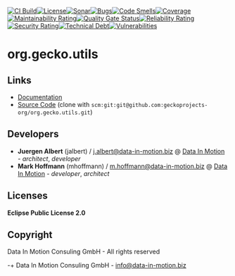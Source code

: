 [![CI Build](https://github.com/geckoprojects-org/org.gecko.utils/actions/workflows/build.yml/badge.svg)](https://github.com/geckoprojects-org/org.gecko.utils/actions/workflows/build.yml)[![License](https://github.com/geckoprojects-org/org.gecko.utils/actions/workflows/license.yml/badge.svg)](https://github.com/geckoprojects-org/org.gecko.utils/actions/workflows/license.yml )[![Sonar](https://github.com/geckoprojects-org/org.gecko.utils/actions/workflows/sonar.yml/badge.svg)](https://github.com/geckoprojects-org/org.gecko.utils/actions/workflows/sonar.yml )[![Bugs](https://sonarcloud.io/api/project_badges/measure?project=geckoprojects-org_org.gecko.utils&metric=bugs)](https://sonarcloud.io/dashboard?id=geckoprojects-org_org.gecko.utils)[![Code Smells](https://sonarcloud.io/api/project_badges/measure?project=geckoprojects-org_org.gecko.utils&metric=code_smells)](https://sonarcloud.io/dashboard?id=geckoprojects-org_org.gecko.utils)[![Coverage](https://sonarcloud.io/api/project_badges/measure?project=geckoprojects-org_org.gecko.utils&metric=coverage)](https://sonarcloud.io/dashboard?id=geckoprojects-org_org.gecko.utils)[![Maintainability Rating](https://sonarcloud.io/api/project_badges/measure?project=geckoprojects-org_org.gecko.utils&metric=sqale_rating)](https://sonarcloud.io/dashboard?id=geckoprojects-org_org.gecko.utils)[![Quality Gate Status](https://sonarcloud.io/api/project_badges/measure?project=geckoprojects-org_org.gecko.utils&metric=alert_status)](https://sonarcloud.io/dashboard?id=geckoprojects-org_org.gecko.utils)[![Reliability Rating](https://sonarcloud.io/api/project_badges/measure?project=geckoprojects-org_org.gecko.utils&metric=reliability_rating)](https://sonarcloud.io/dashboard?id=geckoprojects-org_org.gecko.utils)[![Security Rating](https://sonarcloud.io/api/project_badges/measure?project=geckoprojects-org_org.gecko.utils&metric=security_rating)](https://sonarcloud.io/dashboard?id=geckoprojects-org_org.gecko.utils)[![Technical Debt](https://sonarcloud.io/api/project_badges/measure?project=geckoprojects-org_org.gecko.utils&metric=sqale_index)](https://sonarcloud.io/dashboard?id=geckoprojects-org_org.gecko.utils)[![Vulnerabilities](https://sonarcloud.io/api/project_badges/measure?project=geckoprojects-org_org.gecko.utils&metric=vulnerabilities)](https://sonarcloud.io/dashboard?id=geckoprojects-org_org.gecko.utils)

# org.gecko.utils

## Links

* [Documentation](https://github.com/geckoprojects-org/org.gecko.utils)
* [Source Code](https://github.com/geckoprojects-org/org.gecko.utils) (clone with `scm:git:git@github.com:geckoprojects-org/org.gecko.utils.git`)


## Developers

* **Juergen Albert** (jalbert) / [j.albert@data-in-motion.biz](mailto:j.albert@data-in-motion.biz) @ [Data In Motion](https://www.datainmotion.de) - *architect*, *developer*
* **Mark Hoffmann** (mhoffmann) / [m.hoffmann@data-in-motion.biz](mailto:m.hoffmann@data-in-motion.biz) @ [Data In Motion](https://www.datainmotion.de) - *developer*, *architect*

## Licenses

**Eclipse Public License 2.0**

## Copyright

Data In Motion Consuling GmbH - All rights reserved

-+
Data In Motion Consuling GmbH - [info@data-in-motion.biz](mailto:info@data-in-motion.biz)
